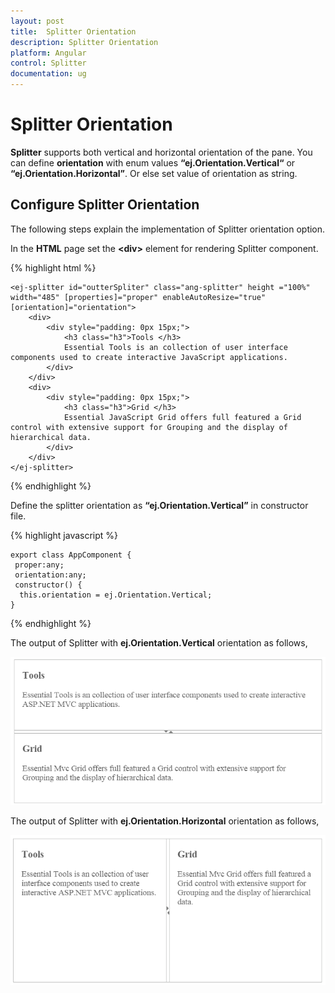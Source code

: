 ```yaml
---
layout: post
title:  Splitter Orientation
description: Splitter Orientation
platform: Angular
control: Splitter
documentation: ug
---
```


# Splitter Orientation

 **Splitter** supports both vertical and horizontal orientation of the pane. You can define **orientation** with enum values **“ej.Orientation.Vertical“** or **“ej.Orientation.Horizontal”**. Or else set value of orientation as string.

## Configure Splitter Orientation

The following steps explain the implementation of Splitter orientation option.

In the **HTML** page set the **&lt;div&gt;** element for rendering Splitter component.

{% highlight html %}

    <ej-splitter id="outterSpliter" class="ang-splitter" height ="100%" width="485" [properties]="proper" enableAutoResize="true" [orientation]="orientation">					                
        <div>
            <div style="padding: 0px 15px;">
                <h3 class="h3">Tools </h3>
                Essential Tools is an collection of user interface components used to create interactive JavaScript applications.
            </div>
        </div>
        <div>
            <div style="padding: 0px 15px;">
                <h3 class="h3">Grid </h3>
                Essential JavaScript Grid offers full featured a Grid control with extensive support for Grouping and the display of hierarchical data.
            </div>
        </div>
    </ej-splitter>   

{% endhighlight %}

Define the splitter orientation as **“ej.Orientation.Vertical”** in constructor file.

{% highlight javascript %}

    export class AppComponent {
     proper:any;
     orientation:any;	 
	 constructor() {
	  this.orientation = ej.Orientation.Vertical;
    }

{% endhighlight %}


The output of Splitter with **ej.Orientation.Vertical** orientation as follows,

![](Splitter-Orientation_images\Splitter-Orientation_img1.png) 

The output of Splitter with **ej.Orientation.Horizontal** orientation as follows,

![](Splitter-Orientation_images\Splitter-Orientation_img2.png) 


